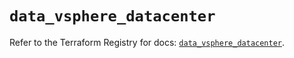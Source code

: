 # `data_vsphere_datacenter`

Refer to the Terraform Registry for docs: [`data_vsphere_datacenter`](https://registry.terraform.io/providers/vmware/vsphere/2.15.0/docs/data-sources/datacenter).
